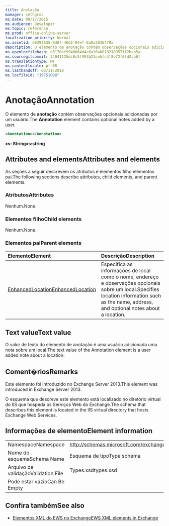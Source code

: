 ```yaml
---
title: Anotação
manager: sethgros
ms.date: 09/17/2015
ms.audience: Developer
ms.topic: reference
ms.prod: office-online-server
localization_priority: Normal
ms.assetid: e0392635-9d0f-46d5-84ef-0a8a3036479a
description: O elemento de anotação contém observações opcionais adicionadas por um usuário.
ms.openlocfilehash: e0170ef9940b64d4c6a10a08182189571f2beb5a
ms.sourcegitcommit: 34041125dc8c5f993b21cebfc4f8b72f0fd2cb6f
ms.translationtype: MT
ms.contentlocale: pt-BR
ms.lasthandoff: 06/11/2018
ms.locfileid: "19751088"
---
```

# <a name="annotation"></a><span data-ttu-id="f4974-103">Anotação</span><span class="sxs-lookup"><span data-stu-id="f4974-103">Annotation</span></span>

<span data-ttu-id="f4974-104">O elemento de **anotação** contém observações opcionais adicionadas por um usuário.</span><span class="sxs-lookup"><span data-stu-id="f4974-104">The **Annotation** element contains optional notes added by a user.</span></span> 
  
```XML
<Annotation></Annotation>
```

 <span data-ttu-id="f4974-105">**xs: String**</span><span class="sxs-lookup"><span data-stu-id="f4974-105">**xs:string**</span></span>
## <a name="attributes-and-elements"></a><span data-ttu-id="f4974-106">Attributes and elements</span><span class="sxs-lookup"><span data-stu-id="f4974-106">Attributes and elements</span></span>

<span data-ttu-id="f4974-107">As seções a seguir descrevem os atributos e elementos filho elementos pai.</span><span class="sxs-lookup"><span data-stu-id="f4974-107">The following sections describe attributes, child elements, and parent elements.</span></span>
  
### <a name="attributes"></a><span data-ttu-id="f4974-108">Atributos</span><span class="sxs-lookup"><span data-stu-id="f4974-108">Attributes</span></span>

<span data-ttu-id="f4974-109">Nenhum.</span><span class="sxs-lookup"><span data-stu-id="f4974-109">None.</span></span>
  
### <a name="child-elements"></a><span data-ttu-id="f4974-110">Elementos filho</span><span class="sxs-lookup"><span data-stu-id="f4974-110">Child elements</span></span>

<span data-ttu-id="f4974-111">Nenhum.</span><span class="sxs-lookup"><span data-stu-id="f4974-111">None.</span></span>
  
### <a name="parent-elements"></a><span data-ttu-id="f4974-112">Elementos pai</span><span class="sxs-lookup"><span data-stu-id="f4974-112">Parent elements</span></span>

|<span data-ttu-id="f4974-113">**Elemento**</span><span class="sxs-lookup"><span data-stu-id="f4974-113">**Element**</span></span>|<span data-ttu-id="f4974-114">**Descrição**</span><span class="sxs-lookup"><span data-stu-id="f4974-114">**Description**</span></span>|
|:-----|:-----|
|[<span data-ttu-id="f4974-115">EnhancedLocation</span><span class="sxs-lookup"><span data-stu-id="f4974-115">EnhancedLocation</span></span>](enhancedlocation.md) <br/> |<span data-ttu-id="f4974-116">Especifica as informações de local como o nome, endereço e observações opcionais sobre um local.</span><span class="sxs-lookup"><span data-stu-id="f4974-116">Specifies location information such as the name, address, and optional notes about a location.</span></span>  <br/> |
   
## <a name="text-value"></a><span data-ttu-id="f4974-117">Text value</span><span class="sxs-lookup"><span data-stu-id="f4974-117">Text value</span></span>

<span data-ttu-id="f4974-118">O valor de texto do elemento de anotação é uma usuário adicionada uma nota sobre um local.</span><span class="sxs-lookup"><span data-stu-id="f4974-118">The text value of the Annotation element is a user added note about a location.</span></span>
  
## <a name="remarks"></a><span data-ttu-id="f4974-119">Coment�rios</span><span class="sxs-lookup"><span data-stu-id="f4974-119">Remarks</span></span>

<span data-ttu-id="f4974-120">Este elemento foi introduzido no Exchange Server 2013.</span><span class="sxs-lookup"><span data-stu-id="f4974-120">This element was introduced in Exchange Server 2013.</span></span>
  
<span data-ttu-id="f4974-121">O esquema que descreve este elemento está localizado no diretório virtual do IIS que hospeda os Serviços Web do Exchange.</span><span class="sxs-lookup"><span data-stu-id="f4974-121">The schema that describes this element is located in the IIS virtual directory that hosts Exchange Web Services.</span></span>
  
## <a name="element-information"></a><span data-ttu-id="f4974-122">Informações de elemento</span><span class="sxs-lookup"><span data-stu-id="f4974-122">Element information</span></span>

|||
|:-----|:-----|
|<span data-ttu-id="f4974-123">Namespace</span><span class="sxs-lookup"><span data-stu-id="f4974-123">Namespace</span></span>  <br/> |http://schemas.microsoft.com/exchange/services/2006/types  <br/> |
|<span data-ttu-id="f4974-124">Nome do esquema</span><span class="sxs-lookup"><span data-stu-id="f4974-124">Schema Name</span></span>  <br/> |<span data-ttu-id="f4974-125">Esquema de tipo</span><span class="sxs-lookup"><span data-stu-id="f4974-125">Type schema</span></span>  <br/> |
|<span data-ttu-id="f4974-126">Arquivo de validação</span><span class="sxs-lookup"><span data-stu-id="f4974-126">Validation File</span></span>  <br/> |<span data-ttu-id="f4974-127">Types.xsd</span><span class="sxs-lookup"><span data-stu-id="f4974-127">types.xsd</span></span>  <br/> |
|<span data-ttu-id="f4974-128">Pode estar vazio</span><span class="sxs-lookup"><span data-stu-id="f4974-128">Can Be Empty</span></span>  <br/> ||
   
## <a name="see-also"></a><span data-ttu-id="f4974-129">Confira também</span><span class="sxs-lookup"><span data-stu-id="f4974-129">See also</span></span>

- [<span data-ttu-id="f4974-130">Elementos XML do EWS no Exchange</span><span class="sxs-lookup"><span data-stu-id="f4974-130">EWS XML elements in Exchange</span></span>](ews-xml-elements-in-exchange.md)

